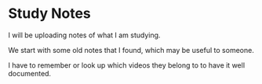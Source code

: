 # Study Notes

I will be uploading notes of what I am studying.

We start with some old notes that I found, which may be useful to someone.

I have to remember or look up which videos they belong to to have it well documented.